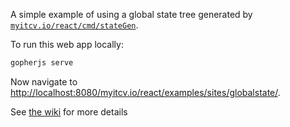 A simple example of using a global state tree generated by [`myitcv.io/react/cmd/stateGen`](https://github.com/myitcv/x/tree/master/react/cmd/stateGen).

To run this web app locally:

```bash
gopherjs serve
```

Now navigate to [http://localhost:8080/myitcv.io/react/examples/sites/globalstate/](http://localhost:8080/myitcv.io/react/examples/sites/globalstate/).

See [the wiki](https://github.com/myitcv/x/blob/master/react/_doc/README.md) for more details
